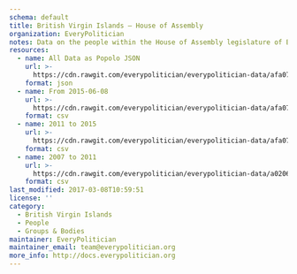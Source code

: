 ```yaml
---
schema: default
title: British Virgin Islands — House of Assembly
organization: EveryPolitician
notes: Data on the people within the House of Assembly legislature of British Virgin Islands.
resources:
  - name: All Data as Popolo JSON
    url: >-
      https://cdn.rawgit.com/everypolitician/everypolitician-data/afa07b63d0cc1850ebc32ad81f1066e1c39f21f3/data/British_Virgin_Islands/Assembly/ep-popolo-v1.0.json
    format: json
  - name: From 2015-06-08
    url: >-
      https://cdn.rawgit.com/everypolitician/everypolitician-data/afa07b63d0cc1850ebc32ad81f1066e1c39f21f3/data/British_Virgin_Islands/Assembly/term-2015.csv
    format: csv
  - name: 2011 to 2015
    url: >-
      https://cdn.rawgit.com/everypolitician/everypolitician-data/afa07b63d0cc1850ebc32ad81f1066e1c39f21f3/data/British_Virgin_Islands/Assembly/term-2011.csv
    format: csv
  - name: 2007 to 2011
    url: >-
      https://cdn.rawgit.com/everypolitician/everypolitician-data/a0206f16dab7f4bfbb29e7210d7fd2361cffa001/data/British_Virgin_Islands/Assembly/term-2007.csv
    format: csv
last_modified: 2017-03-08T10:59:51
license: ''
category:
  - British Virgin Islands
  - People
  - Groups & Bodies
maintainer: EveryPolitician
maintainer_email: team@everypolitician.org
more_info: http://docs.everypolitician.org
---
```

